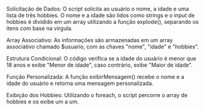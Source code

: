 Solicitação de Dados: 
O script solicita ao usuário o nome, a idade e uma lista de três hobbies. O nome e a idade são lidos como strings e o input de hobbies é dividido em um array utilizando a função explode(), separando os itens com base na vírgula.

Array Associativo: 
As informações são armazenadas em um array associativo chamado $usuario, com as chaves "nome", "idade" e "hobbies".

Estrutura Condicional: 
O código verifica se a idade do usuário é menor que 18 anos e exibe "Menor de idade", caso contrário, exibe "Maior de idade".

Função Personalizada: 
A função exibirMensagem() recebe o nome e a idade do usuário e retorna uma mensagem personalizada.

Exibição dos Hobbies: 
Utilizando o foreach, o script percorre o array de hobbies e os exibe um a um.
